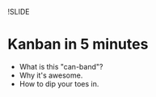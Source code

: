 !SLIDE 
# Kanban in 5 minutes

* What is this "can-band"?
* Why it's awesome.
* How to dip your toes in.
